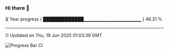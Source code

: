 ### Hi there 👋

⏳ Year progress { █████████████▁▁▁▁▁▁▁▁▁▁▁▁▁▁▁▁▁ } 46.31 %

---

⏰ Updated on Thu, 19 Jun 2025 01:03:39 GMT

![Progress Bar CI](https://github.com/code-lakshay/GitHub-Actions-Demo/workflows/Progress%20Bar%20CI/badge.svg)
